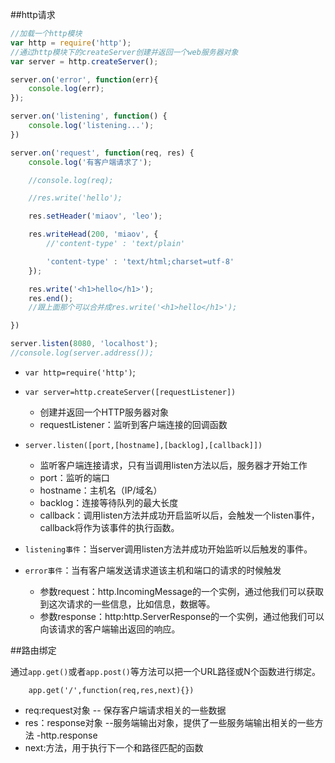 ##http请求

```js
//加载一个http模块
var http = require('http');
//通过http模块下的createServer创建并返回一个web服务器对象
var server = http.createServer();

server.on('error', function(err){
    console.log(err);
});

server.on('listening', function() {
    console.log('listening...');
})

server.on('request', function(req, res) {
    console.log('有客户端请求了');

    //console.log(req);

    //res.write('hello');

    res.setHeader('miaov', 'leo');

    res.writeHead(200, 'miaov', {
        //'content-type' : 'text/plain'

        'content-type' : 'text/html;charset=utf-8'
    });

    res.write('<h1>hello</h1>');
    res.end();
    //跟上面那个可以合并成res.write('<h1>hello</h1>');

})

server.listen(8080, 'localhost');
//console.log(server.address());
```


 - `var http=require('http')`;

 - `var server=http.createServer([requestListener])`
     + 创建并返回一个HTTP服务器对象
     + requestListener：监听到客户端连接的回调函数

 - `server.listen([port,[hostname],[backlog],[callback]])`
     + 监听客户端连接请求，只有当调用listen方法以后，服务器才开始工作
     + port：监听的端口
     + hostname：主机名（IP/域名）
     + backlog：连接等待队列的最大长度
     + callback：调用listen方法并成功开启监听以后，会触发一个listen事件，callback将作为该事件的执行函数。


 - `listening事件`：当server调用listen方法并成功开始监听以后触发的事件。

 - `error事件`：当有客户端发送请求道该主机和端口的请求的时候触发
     + 参数request：http.IncomingMessage的一个实例，通过他我们可以获取到这次请求的一些信息，比如信息，数据等。
     + 参数response：http:http.ServerResponse的一个实例，通过他我们可以向该请求的客户端输出返回的响应。

##路由绑定

通过`app.get()`或者`app.post()`等方法可以把一个URL路径或N个函数进行绑定。

        app.get('/',function(req,res,next){})

 - req:request对象 -- 保存客户端请求相关的一些数据
 - res：response对象 --服务端输出对象，提供了一些服务端输出相关的一些方法 -http.response
 - next:方法，用于执行下一个和路径匹配的函数
